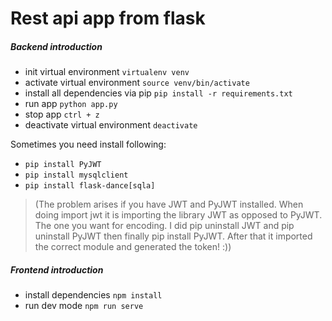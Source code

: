 # Rest api app from flask

##### Backend introduction
* init virtual environment `virtualenv venv`
* activate virtual environment `source venv/bin/activate`
* install all dependencies via pip `pip install -r requirements.txt`
* run app `python app.py`
* stop app `ctrl + z`
* deactivate virtual environment `deactivate`

Sometimes you need install following:
* `pip install PyJWT`
* `pip install mysqlclient`
* `pip install flask-dance[sqla]`

> (The problem arises if you have JWT and PyJWT installed. When doing import jwt it is importing the library JWT as opposed to PyJWT. The one you want for encoding. I did pip uninstall JWT and pip uninstall PyJWT then finally pip install PyJWT. After that it imported the correct module and generated the token! :))


##### Frontend introduction

* install dependencies `npm install`
* run dev mode `npm run serve`
